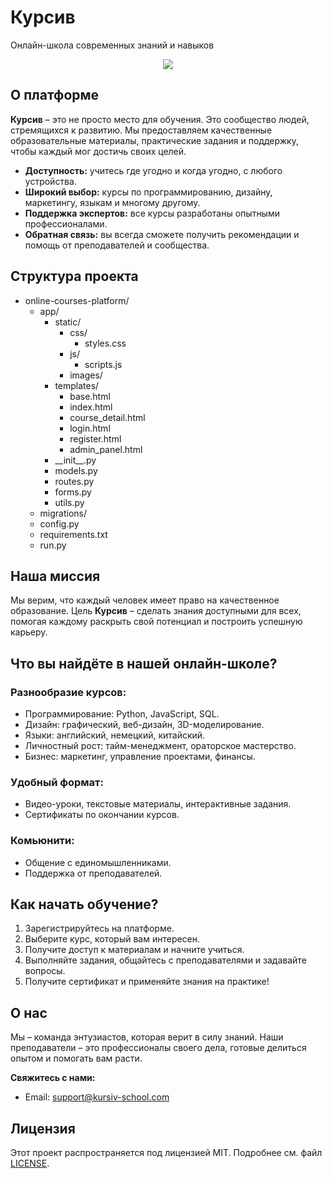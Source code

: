 <!DOCTYPE html>
<html lang="en">
<head>
    <meta charset="UTF-8">
</head>
<body>
    <div class="banner">
        <h1 style="max-width: 100%; height: auto;">Курсив</h1>
        <p style="max-width: 100%; height: auto;">Онлайн-школа современных знаний и навыков</p>
        <div style="text-align: center;">
            <img src="path-to-your-image.jpg" style="max-width: 100%; height: auto;">
        </div> 
    </div>
    <section id="about">
        <h2>О платформе</h2>
        <p>
            <strong>Курсив</strong> – это не просто место для обучения. Это сообщество людей, стремящихся к развитию. 
            Мы предоставляем качественные образовательные материалы, практические задания и поддержку, чтобы каждый мог достичь своих целей.
        </p>
        <ul>
            <li><strong>Доступность:</strong> учитесь где угодно и когда угодно, с любого устройства.</li>
            <li><strong>Широкий выбор:</strong> курсы по программированию, дизайну, маркетингу, языкам и многому другому.</li>
            <li><strong>Поддержка экспертов:</strong> все курсы разработаны опытными профессионалами.</li>
            <li><strong>Обратная связь:</strong> вы всегда сможете получить рекомендации и помощь от преподавателей и сообщества.</li>
        </ul>
    </section>
    <section id="mission">
    <h1>Структура проекта</h1>
    <ul>
        <li>online-courses-platform/
            <ul>
                <li>app/
                    <ul>
                        <li>static/
                            <ul>
                                <li>css/
                                    <ul>
                                        <li>styles.css</li>
                                    </ul>
                                </li>
                                <li>js/
                                    <ul>
                                        <li>scripts.js</li>
                                    </ul>
                                </li>
                                <li>images/</li>
                            </ul>
                        </li>
                        <li>templates/
                            <ul>
                                <li>base.html</li>
                                <li>index.html</li>
                                <li>course_detail.html</li>
                                <li>login.html</li>
                                <li>register.html</li>
                                <li>admin_panel.html</li>
                            </ul>
                        </li>
                        <li>__init__.py</li>
                        <li>models.py</li>
                        <li>routes.py</li>
                        <li>forms.py</li>
                        <li>utils.py</li>
                    </ul>
                </li>
                <li>migrations/</li>
                <li>config.py</li>
                <li>requirements.txt</li>
                <li>run.py</li>
            </ul>
        </li>
    </ul>
        <h2>Наша миссия</h2>
        <p>
            Мы верим, что каждый человек имеет право на качественное образование. 
            Цель <strong>Курсив</strong> – сделать знания доступными для всех, помогая каждому раскрыть свой потенциал и построить успешную карьеру.
        </p>
    </section>
    <section id="features">
        <h2>Что вы найдёте в нашей онлайн-школе?</h2>
        <h3>Разнообразие курсов:</h3>
        <ul>
            <li>Программирование: Python, JavaScript, SQL.</li>
            <li>Дизайн: графический, веб-дизайн, 3D-моделирование.</li>
            <li>Языки: английский, немецкий, китайский.</li>
            <li>Личностный рост: тайм-менеджмент, ораторское мастерство.</li>
            <li>Бизнес: маркетинг, управление проектами, финансы.</li>
        </ul>
        <h3>Удобный формат:</h3>
        <ul>
            <li>Видео-уроки, текстовые материалы, интерактивные задания.</li>
            <li>Сертификаты по окончании курсов.</li>
        </ul>
        <h3>Комьюнити:</h3>
        <ul>
            <li>Общение с единомышленниками.</li>
            <li>Поддержка от преподавателей.</li>
        </ul>
    </section>
    <section id="how-to-start">
        <h2>Как начать обучение?</h2>
        <ol>
            <li>Зарегистрируйтесь на платформе.</li>
            <li>Выберите курс, который вам интересен.</li>
            <li>Получите доступ к материалам и начните учиться.</li>
            <li>Выполняйте задания, общайтесь с преподавателями и задавайте вопросы.</li>
            <li>Получите сертификат и применяйте знания на практике!</li>
        </ol>
    </section>
    <section id="about-us">
        <h2>О нас</h2>
        <p>
            Мы – команда энтузиастов, которая верит в силу знаний. Наши преподаватели – это профессионалы своего дела, 
            готовые делиться опытом и помогать вам расти.
        </p>
        <p><strong>Свяжитесь с нами:</strong></p>
        <ul>
            <li>Email: <a href="mailto:support@kursiv-school.com">support@kursiv-school.com</a></li>
        </ul>
    </section>
    <footer>
        <h2>Лицензия</h2>
        <p>
            Этот проект распространяется под лицензией MIT. Подробнее см. файл <a href="LICENSE">LICENSE</a>.
        </p>
    </footer>
</body>
</html>
